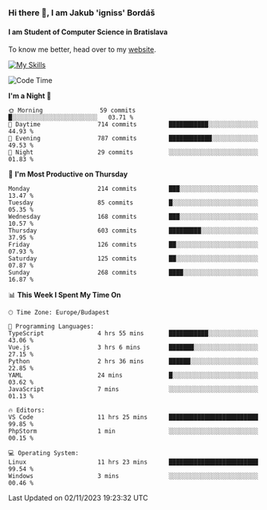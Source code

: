 ### Hi there 👋, I am Jakub 'igniss' Bordáš

#### I am Student of Computer Science in Bratislava
To know me better, head over to my [website](https://bordas.sk).

[![My Skills](https://skillicons.dev/icons?i=js,html,css,figma,svelte,java,kotlin,python,postgresql,typescript,nest,nodejs)](https://bordas.sk)


<!--START_SECTION:waka-->
![Code Time](http://img.shields.io/badge/Code%20Time-1%2C257%20hrs%2037%20mins-blue)

**I'm a Night 🦉** 

```text
🌞 Morning                59 commits          █░░░░░░░░░░░░░░░░░░░░░░░░   03.71 % 
🌆 Daytime                714 commits         ███████████░░░░░░░░░░░░░░   44.93 % 
🌃 Evening                787 commits         ████████████░░░░░░░░░░░░░   49.53 % 
🌙 Night                  29 commits          ░░░░░░░░░░░░░░░░░░░░░░░░░   01.83 % 
```
📅 **I'm Most Productive on Thursday** 

```text
Monday                   214 commits         ███░░░░░░░░░░░░░░░░░░░░░░   13.47 % 
Tuesday                  85 commits          █░░░░░░░░░░░░░░░░░░░░░░░░   05.35 % 
Wednesday                168 commits         ███░░░░░░░░░░░░░░░░░░░░░░   10.57 % 
Thursday                 603 commits         █████████░░░░░░░░░░░░░░░░   37.95 % 
Friday                   126 commits         ██░░░░░░░░░░░░░░░░░░░░░░░   07.93 % 
Saturday                 125 commits         ██░░░░░░░░░░░░░░░░░░░░░░░   07.87 % 
Sunday                   268 commits         ████░░░░░░░░░░░░░░░░░░░░░   16.87 % 
```


📊 **This Week I Spent My Time On** 

```text
🕑︎ Time Zone: Europe/Budapest

💬 Programming Languages: 
TypeScript               4 hrs 55 mins       ███████████░░░░░░░░░░░░░░   43.06 % 
Vue.js                   3 hrs 6 mins        ███████░░░░░░░░░░░░░░░░░░   27.15 % 
Python                   2 hrs 36 mins       ██████░░░░░░░░░░░░░░░░░░░   22.85 % 
YAML                     24 mins             █░░░░░░░░░░░░░░░░░░░░░░░░   03.62 % 
JavaScript               7 mins              ░░░░░░░░░░░░░░░░░░░░░░░░░   01.13 % 

🔥 Editors: 
VS Code                  11 hrs 25 mins      █████████████████████████   99.85 % 
PhpStorm                 1 min               ░░░░░░░░░░░░░░░░░░░░░░░░░   00.15 % 

💻 Operating System: 
Linux                    11 hrs 23 mins      █████████████████████████   99.54 % 
Windows                  3 mins              ░░░░░░░░░░░░░░░░░░░░░░░░░   00.46 % 
```


 Last Updated on 02/11/2023 19:23:32 UTC
<!--END_SECTION:waka-->
